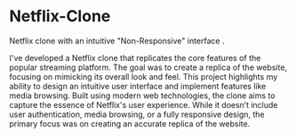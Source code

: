 # Netflix-Clone
Netflix clone with an intuitive "Non-Responsive" interface .

I've developed a Netflix clone that replicates the core features of the popular streaming platform. The goal was to create a replica of the website, focusing on mimicking its overall look and feel. This project highlights my ability to design an intuitive user interface and implement features like media browsing. Built using modern web technologies, the clone aims to capture the essence of Netflix's user experience. While it doesn’t include user authentication, media browsing, or a fully responsive design, the primary focus was on creating an accurate replica of the website.
